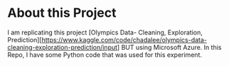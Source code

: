 # About this Project
I am replicating this project [Olympics Data- Cleaning, Exploration, Prediction][https://www.kaggle.com/code/chadalee/olympics-data-cleaning-exploration-prediction/input] BUT using Microsoft Azure. In this Repo, I have some Python code that was used for this experiment.
